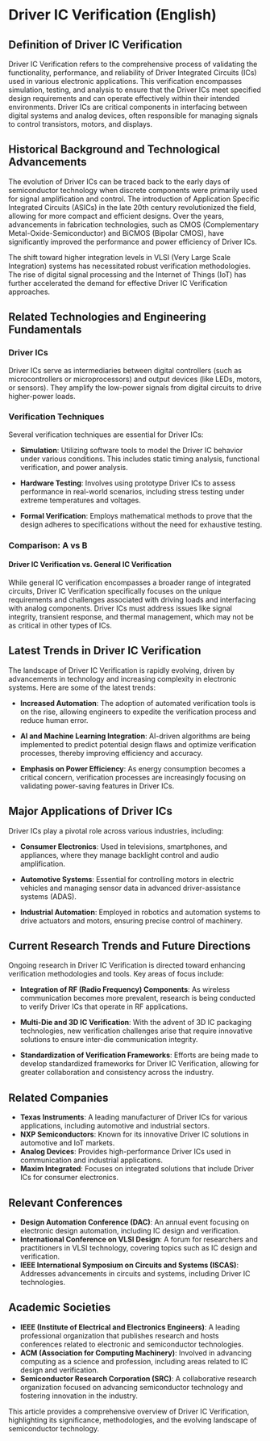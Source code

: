 # Driver IC Verification (English)

## Definition of Driver IC Verification

Driver IC Verification refers to the comprehensive process of validating the functionality, performance, and reliability of Driver Integrated Circuits (ICs) used in various electronic applications. This verification encompasses simulation, testing, and analysis to ensure that the Driver ICs meet specified design requirements and can operate effectively within their intended environments. Driver ICs are critical components in interfacing between digital systems and analog devices, often responsible for managing signals to control transistors, motors, and displays.

## Historical Background and Technological Advancements

The evolution of Driver ICs can be traced back to the early days of semiconductor technology when discrete components were primarily used for signal amplification and control. The introduction of Application Specific Integrated Circuits (ASICs) in the late 20th century revolutionized the field, allowing for more compact and efficient designs. Over the years, advancements in fabrication technologies, such as CMOS (Complementary Metal-Oxide-Semiconductor) and BiCMOS (Bipolar CMOS), have significantly improved the performance and power efficiency of Driver ICs.

The shift toward higher integration levels in VLSI (Very Large Scale Integration) systems has necessitated robust verification methodologies. The rise of digital signal processing and the Internet of Things (IoT) has further accelerated the demand for effective Driver IC Verification approaches.

## Related Technologies and Engineering Fundamentals

### Driver ICs

Driver ICs serve as intermediaries between digital controllers (such as microcontrollers or microprocessors) and output devices (like LEDs, motors, or sensors). They amplify the low-power signals from digital circuits to drive higher-power loads.

### Verification Techniques

Several verification techniques are essential for Driver ICs:

- **Simulation**: Utilizing software tools to model the Driver IC behavior under various conditions. This includes static timing analysis, functional verification, and power analysis.
  
- **Hardware Testing**: Involves using prototype Driver ICs to assess performance in real-world scenarios, including stress testing under extreme temperatures and voltages.

- **Formal Verification**: Employs mathematical methods to prove that the design adheres to specifications without the need for exhaustive testing.

### Comparison: A vs B

#### Driver IC Verification vs. General IC Verification

While general IC verification encompasses a broader range of integrated circuits, Driver IC Verification specifically focuses on the unique requirements and challenges associated with driving loads and interfacing with analog components. Driver ICs must address issues like signal integrity, transient response, and thermal management, which may not be as critical in other types of ICs.

## Latest Trends in Driver IC Verification

The landscape of Driver IC Verification is rapidly evolving, driven by advancements in technology and increasing complexity in electronic systems. Here are some of the latest trends:

- **Increased Automation**: The adoption of automated verification tools is on the rise, allowing engineers to expedite the verification process and reduce human error.

- **AI and Machine Learning Integration**: AI-driven algorithms are being implemented to predict potential design flaws and optimize verification processes, thereby improving efficiency and accuracy.

- **Emphasis on Power Efficiency**: As energy consumption becomes a critical concern, verification processes are increasingly focusing on validating power-saving features in Driver ICs.

## Major Applications of Driver ICs

Driver ICs play a pivotal role across various industries, including:

- **Consumer Electronics**: Used in televisions, smartphones, and appliances, where they manage backlight control and audio amplification.

- **Automotive Systems**: Essential for controlling motors in electric vehicles and managing sensor data in advanced driver-assistance systems (ADAS).

- **Industrial Automation**: Employed in robotics and automation systems to drive actuators and motors, ensuring precise control of machinery.

## Current Research Trends and Future Directions

Ongoing research in Driver IC Verification is directed toward enhancing verification methodologies and tools. Key areas of focus include:

- **Integration of RF (Radio Frequency) Components**: As wireless communication becomes more prevalent, research is being conducted to verify Driver ICs that operate in RF applications.

- **Multi-Die and 3D IC Verification**: With the advent of 3D IC packaging technologies, new verification challenges arise that require innovative solutions to ensure inter-die communication integrity.

- **Standardization of Verification Frameworks**: Efforts are being made to develop standardized frameworks for Driver IC Verification, allowing for greater collaboration and consistency across the industry.

## Related Companies

- **Texas Instruments**: A leading manufacturer of Driver ICs for various applications, including automotive and industrial sectors.
- **NXP Semiconductors**: Known for its innovative Driver IC solutions in automotive and IoT markets.
- **Analog Devices**: Provides high-performance Driver ICs used in communication and industrial applications.
- **Maxim Integrated**: Focuses on integrated solutions that include Driver ICs for consumer electronics.

## Relevant Conferences

- **Design Automation Conference (DAC)**: An annual event focusing on electronic design automation, including IC design and verification.
- **International Conference on VLSI Design**: A forum for researchers and practitioners in VLSI technology, covering topics such as IC design and verification.
- **IEEE International Symposium on Circuits and Systems (ISCAS)**: Addresses advancements in circuits and systems, including Driver IC technologies.

## Academic Societies

- **IEEE (Institute of Electrical and Electronics Engineers)**: A leading professional organization that publishes research and hosts conferences related to electronic and semiconductor technologies.
- **ACM (Association for Computing Machinery)**: Involved in advancing computing as a science and profession, including areas related to IC design and verification.
- **Semiconductor Research Corporation (SRC)**: A collaborative research organization focused on advancing semiconductor technology and fostering innovation in the industry. 

This article provides a comprehensive overview of Driver IC Verification, highlighting its significance, methodologies, and the evolving landscape of semiconductor technology.